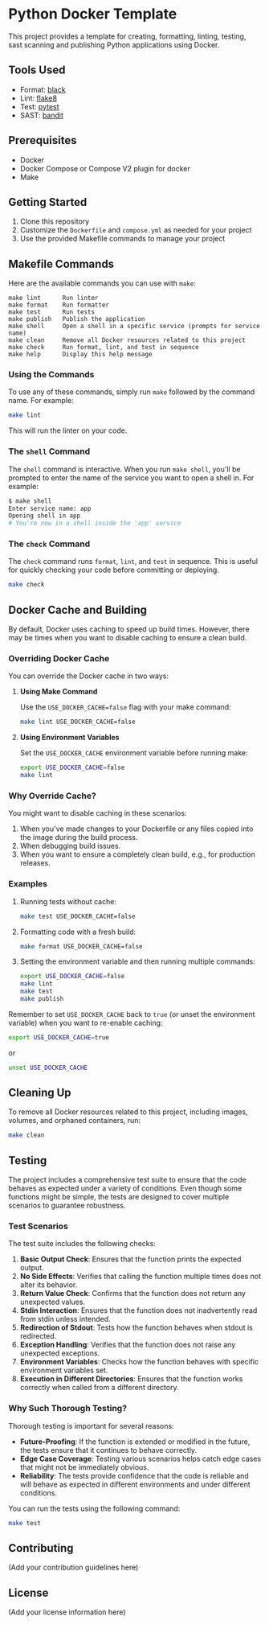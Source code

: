 # Python Docker Template

This project provides a template for creating, formatting, linting, testing, sast scanning and publishing Python applications using Docker.

## Tools Used

- Format: [black](https://pypi.org/project/black/)
- Lint: [flake8](https://pypi.org/project/flake8/)
- Test: [pytest](https://pypi.org/project/pytest/)
- SAST: [bandit](https://pypi.org/project/bandit/)
  
## Prerequisites

- Docker
- Docker Compose or Compose V2 plugin for docker
- Make

## Getting Started

1. Clone this repository
2. Customize the `Dockerfile` and `compose.yml` as needed for your project
3. Use the provided Makefile commands to manage your project

## Makefile Commands

Here are the available commands you can use with `make`:

```
make lint      Run linter
make format    Run formatter
make test      Run tests
make publish   Publish the application
make shell     Open a shell in a specific service (prompts for service name)
make clean     Remove all Docker resources related to this project
make check     Run format, lint, and test in sequence
make help      Display this help message
```

### Using the Commands

To use any of these commands, simply run `make` followed by the command name. For example:

```bash
make lint
```

This will run the linter on your code.

### The `shell` Command

The `shell` command is interactive. When you run `make shell`, you'll be prompted to enter the name of the service you want to open a shell in. For example:

```bash
$ make shell
Enter service name: app
Opening shell in app
# You're now in a shell inside the 'app' service
```

### The `check` Command

The `check` command runs `format`, `lint`, and `test` in sequence. This is useful for quickly checking your code before committing or deploying.

```bash
make check
```

## Docker Cache and Building

By default, Docker uses caching to speed up build times. However, there may be times when you want to disable caching to ensure a clean build.

### Overriding Docker Cache

You can override the Docker cache in two ways:

1. **Using Make Command**

   Use the `USE_DOCKER_CACHE=false` flag with your make command:

   ```bash
   make lint USE_DOCKER_CACHE=false
   ```

2. **Using Environment Variables**

   Set the `USE_DOCKER_CACHE` environment variable before running make:

   ```bash
   export USE_DOCKER_CACHE=false
   make lint
   ```

### Why Override Cache?

You might want to disable caching in these scenarios:

1. When you've made changes to your Dockerfile or any files copied into the image during the build process.
2. When debugging build issues.
3. When you want to ensure a completely clean build, e.g., for production releases.

### Examples

1. Running tests without cache:
   ```bash
   make test USE_DOCKER_CACHE=false
   ```

2. Formatting code with a fresh build:
   ```bash
   make format USE_DOCKER_CACHE=false
   ```

3. Setting the environment variable and then running multiple commands:
   ```bash
   export USE_DOCKER_CACHE=false
   make lint
   make test
   make publish
   ```

Remember to set `USE_DOCKER_CACHE` back to `true` (or unset the environment variable) when you want to re-enable caching:

```bash
export USE_DOCKER_CACHE=true
```

or

```bash
unset USE_DOCKER_CACHE
```

## Cleaning Up

To remove all Docker resources related to this project, including images, volumes, and orphaned containers, run:

```bash
make clean
```

## Testing

The project includes a comprehensive test suite to ensure that the code behaves as expected under a variety of conditions. Even though some functions might be simple, the tests are designed to cover multiple scenarios to guarantee robustness.

### Test Scenarios

The test suite includes the following checks:

1. **Basic Output Check**: Ensures that the function prints the expected output.
2. **No Side Effects**: Verifies that calling the function multiple times does not alter its behavior.
3. **Return Value Check**: Confirms that the function does not return any unexpected values.
4. **Stdin Interaction**: Ensures that the function does not inadvertently read from stdin unless intended.
5. **Redirection of Stdout**: Tests how the function behaves when stdout is redirected.
6. **Exception Handling**: Verifies that the function does not raise any unexpected exceptions.
7. **Environment Variables**: Checks how the function behaves with specific environment variables set.
8. **Execution in Different Directories**: Ensures that the function works correctly when called from a different directory.

### Why Such Thorough Testing?

Thorough testing is important for several reasons:

- **Future-Proofing**: If the function is extended or modified in the future, the tests ensure that it continues to behave correctly.
- **Edge Case Coverage**: Testing various scenarios helps catch edge cases that might not be immediately obvious.
- **Reliability**: The tests provide confidence that the code is reliable and will behave as expected in different environments and under different conditions.

You can run the tests using the following command:

```bash
make test
```

## Contributing

(Add your contribution guidelines here)

## License

(Add your license information here)